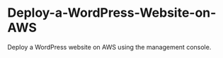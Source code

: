 # Deploy-a-WordPress-Website-on-AWS
Deploy a WordPress website on AWS using the management console.
